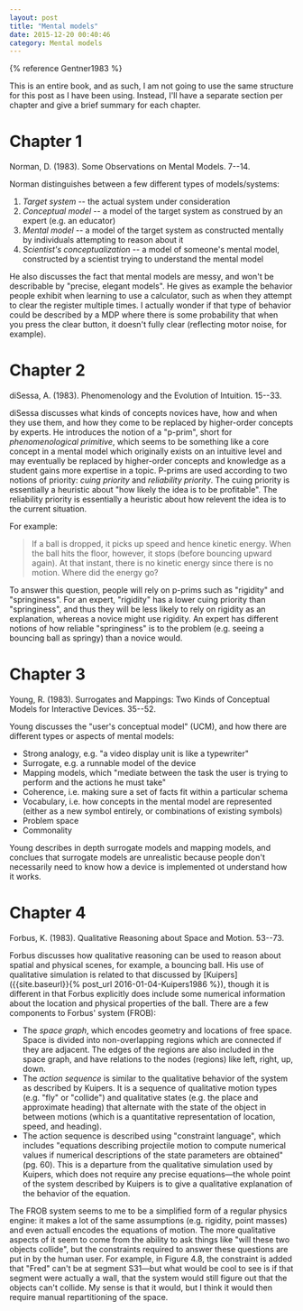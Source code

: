 ```yaml
---
layout: post
title: "Mental models"
date: 2015-12-20 00:40:46
category: Mental models
---
```


{% reference Gentner1983 %}

This is an entire book, and as such, I am not going to use the same structure for this post as I have been using. Instead, I'll have a separate section per chapter and give a brief summary for each chapter.

# Chapter 1

Norman, D. (1983). Some Observations on Mental Models. 7--14.

Norman distinguishes between a few different types of models/systems:

1. *Target system* -- the actual system under consideration
2. *Conceptual model* -- a model of the target system as construed by an expert (e.g. an educator)
3. *Mental model* -- a model of the target system as constructed mentally by individuals attempting to reason about it
4. *Scientist's conceptualization* -- a model of someone's mental model, constructed by a scientist trying to understand the mental model

He also discusses the fact that mental models are messy, and won't be describable by "precise, elegant models". He gives as example the behavior people exhibit when learning to use a calculator, such as when they attempt to clear the register multiple times. I actually wonder if that type of behavior could be described by a MDP where there is some probability that when you press the clear button, it doesn't fully clear (reflecting motor noise, for example).

# Chapter 2

diSessa, A. (1983). Phenomenology and the Evolution of Intuition. 15--33.

diSessa discusses what kinds of concepts novices have, how and when they use them, and how they come to be replaced by higher-order concepts by experts. He introduces the notion of a "p-prim", short for *phenomenological primitive*, which seems to be something like a core concept in a mental model which originally exists on an intuitive level and may eventually be replaced by higher-order concepts and knowledge as a student gains more expertise in a topic. P-prims are used according to two notions of priority: *cuing priority* and *reliability priority*. The cuing priority is essentially a heuristic about "how likely the idea is to be profitable". The reliability priority is essentially a heuristic about how relevent the idea is to the current situation.

For example:

> If a ball is dropped, it picks up speed and hence kinetic energy. When the ball hits the floor, however, it stops (before bouncing upward again). At that instant, there is no kinetic energy since there is no motion. Where did the energy go?

To answer this question, people will rely on p-prims such as "rigidity" and "springiness". For an expert, "rigidity" has a lower cuing priority than "springiness", and thus they will be less likely to rely on rigidity as an explanation, whereas a novice might use rigidity. An expert has different notions of how reliable "springiness" is to the problem (e.g. seeing a bouncing ball as springy) than a novice would.

# Chapter 3

Young, R. (1983). Surrogates and Mappings: Two Kinds of Conceptual Models for Interactive Devices. 35--52.

Young discusses the "user's conceptual model" (UCM), and how there are different types or aspects of mental models:

* Strong analogy, e.g. "a video display unit is like a typewriter"
* Surrogate, e.g. a runnable model of the device
* Mapping models, which "mediate between the task the user is trying to perform and the actions he must take"
* Coherence, i.e. making sure a set of facts fit within a particular schema
* Vocabulary, i.e. how concepts in the mental model are represented (either as a new symbol entirely, or combinations of existing symbols)
* Problem space
* Commonality

Young describes in depth surrogate models and mapping models, and conclues that surrogate models are unrealistic because people don't necessarily need to know how a device is implemented ot understand how it works.

# Chapter 4

Forbus, K. (1983). Qualitative Reasoning about Space and Motion. 53--73.

Forbus discusses how qualitative reasoning can be used to reason about spatial and physical scenes, for example, a bouncing ball. His use of qualitative simulation is related to that discussed by [Kuipers]({{site.baseurl}}{% post_url 2016-01-04-Kuipers1986 %}), though it is different in that Forbus explicitly does include some numerical information about the location and physical properties of the ball. There are a few components to Forbus' system (FROB):

* The *space graph*, which encodes geometry and locations of free space. Space is divided into non-overlapping regions which are connected if they are adjacent. The edges of the regions are also included in the space graph, and have relations to the nodes (regions) like left, right, up, down.
* The *action sequence* is similar to the qualitative behavior of the system as described by Kuipers. It is a sequence of qualitative motion types (e.g. "fly" or "collide") and qualitative states (e.g. the place and approximate heading) that alternate with the state of the object in between motions (which is a quantitative representation of location, speed, and heading).
* The action sequence is described using "constraint language", which includes "equations describing projectile motion to compute numerical values if numerical descriptions of the state parameters are obtained" (pg. 60). This is a departure from the qualitative simulation used by Kuipers, which does not require any precise equations—the whole point of the system described by Kuipers is to give a qualitative explanation of the behavior of the equation.

The FROB system seems to me to be a simplified form of a regular physics engine: it makes a lot of the same assumptions (e.g. rigidity, point masses) and even actuall encodes the equations of motion. The more qualitative aspects of it seem to come from the ability to ask things like "will these two objects collide", but the constraints required to answer these questions are put in by the human user. For example, in Figure 4.8, the constraint is added that "Fred" can't be at segment S31—but what would be cool to see is if that segment were actually a wall, that the system would still figure out that the objects can't collide. My sense is that it would, but I think it would then require manual repartitioning of the space.
